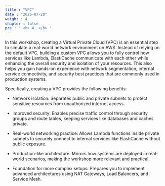 ```yaml
---
title : "VPC"
date : "2025-07-28"
weight : 4
chapter : false
pre : " <b> 4. </b> "
---
```


In this workshop, creating a Virtual Private Cloud (VPC) is an essential step to simulate a real-world network environment on AWS. Instead of relying on the default VPC, building a custom VPC allows you to fully control how services like Lambda, ElastiCache communicate with each other while enhancing the overall security and isolation of your resources. This also helps you gain hands-on experience with network segmentation, internal service connectivity, and security best practices that are commonly used in production systems.

Specifically, creating a VPC provides the following benefits:

- Network isolation: Separates public and private subnets to protect sensitive resources from unauthorized internet access.

- Improved security: Enables precise traffic control through security groups and route tables, keeping services like databases and caches private.

- Real-world networking practice: Allows Lambda functions inside private subnets to securely connect to internal services like ElastiCache without public exposure.

- Production-like architecture: Mirrors how systems are deployed in real-world scenarios, making the workshop more relevant and practical.

- Foundation for more complex setups: Prepares you to implement advanced architectures using NAT Gateways, Load Balancers, and Service Mesh.